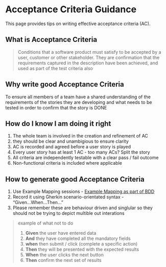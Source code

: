 # Acceptance Criteria Guidance

This page provides tips on writing effective acceptance criteria (AC).

## What is Acceptance Criteria

> Conditions that a software product must satisfy to be accepted by a user, customer or other stakeholder. 
> They are confirmation that the requirements captured in the description have been achieved, and used as part 
> of the test criteria also

## Why write good Acceptance Criteria

To ensure all members of a team have a shared understanding of the requirements of the stories they are developing and what needs to be tested 
in order to confirm that the story is DONE

## How do I know I am doing it right

1. The whole team is involved in the creation and refinement of AC
2. they should be clear and unambigious to ensure clarity
3. AC is recorded and agreed before a user story is played
4. Every user story has at least 1 AC - too many ACs? Split the story
5. All criteria are independently testable with a clear pass / fail outcome
6. Non-functional criteria is included where applicable

## How to generate good Acceptance Criteria

1. Use Example Mapping sessions - [Example Mapping as part of BDD](bdd.md)
1. Record it using Gherkin scenario-orientated syntax - “Given...When...Then...”
2. Please remember these are behaviour driven and singlular so they should not be trying to depict multible out interations
 > example of what not to do
 > 1. **Given** the user have entered data
 > 2. **And** they have completed all the mandatory fields
 > 3. **when** then submit / click (complete a specific action)
 > 4. **Then** they will be presented with the expected results
 > 5. **When** the user clicks the next button
 > 6. **Then** confirm the next set of results
